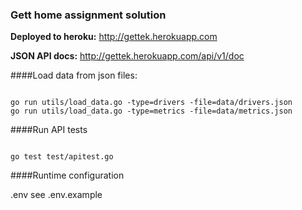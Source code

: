 ### Gett home assignment solution

**Deployed to heroku:** http://gettek.herokuapp.com

**JSON API docs:** http://gettek.herokuapp.com/api/v1/doc


####Load data from json files:

```

go run utils/load_data.go -type=drivers -file=data/drivers.json
go run utils/load_data.go -type=metrics -file=data/metrics.json

```

####Run API tests

```

go test test/apitest.go

```

####Runtime configuration

.env see .env.example
